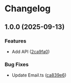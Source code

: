 # Changelog

## 1.0.0 (2025-09-13)


### Features

* Add API ([2ca9fa0](https://github.com/sptlco/spatial/commit/2ca9fa089b85f441ab95399a84e429559307af58))


### Bug Fixes

* Update Email.ts ([ca839e6](https://github.com/sptlco/spatial/commit/ca839e642ad860a4d965a26455169adf8281f07b))

